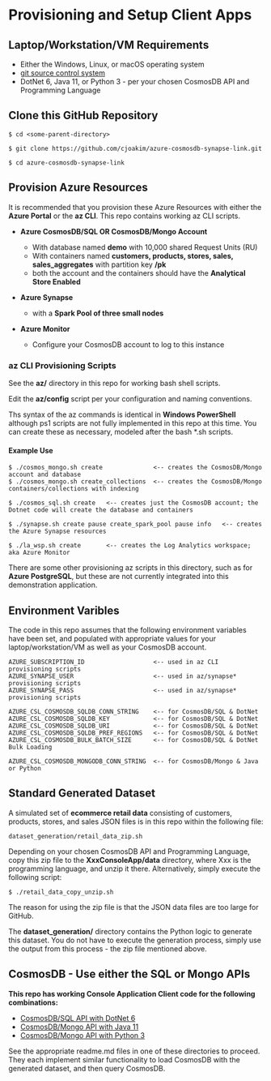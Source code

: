 # Provisioning and Setup Client Apps

## Laptop/Workstation/VM Requirements

- Either the Windows, Linux, or macOS operating system
- [git source control system](https://git-scm.com/)
- DotNet 6, Java 11, or Python 3 - per your chosen CosmosDB API and Programming Language

## Clone this GitHub Repository

```
$ cd <some-parent-directory>

$ git clone https://github.com/cjoakim/azure-cosmosdb-synapse-link.git

$ cd azure-cosmosdb-synapse-link
```

## Provision Azure Resources

It is recommended that you provision these Azure Resources with either the 
**Azure Portal** or the **az CLI**.  This repo contains working az CLI scripts.

- **Azure CosmosDB/SQL OR CosmosDB/Mongo Account**
  - With database named **demo** with 10,000 shared Request Units (RU)
  - With containers named **customers, products, stores, sales, sales_aggregates** with partition key **/pk**
  - both the account and the containers should have the **Analytical Store Enabled**

- **Azure Synapse**
  - with a **Spark Pool of three small nodes**

- **Azure Monitor**
  - Configure your CosmosDB account to log to this instance


### az CLI Provisioning Scripts

See the **az/** directory in this repo for working bash shell scripts.

Edit the **az/config** script per your configuration and naming conventions.

Ths syntax of the az commands is identical in **Windows PowerShell** although
ps1 scripts are not fully implemented in this repo at this time.  You can
create these as necessary, modeled after the bash *.sh scripts.

#### Example Use

```
$ ./cosmos_mongo.sh create              <-- creates the CosmosDB/Mongo account and database
$ ./cosmos_mongo.sh create_collections  <-- creates the CosmosDB/Mongo containers/collections with indexing

$ ./cosmos_sql.sh create   <-- creates just the CosmosDB account; the Dotnet code will create the database and containers

$ ./synapse.sh create pause create_spark_pool pause info   <-- creates the Azure Synapse resources

$ ./la_wsp.sh create       <-- creates the Log Analytics workspace; aka Azure Monitor
```

There are some other provisioning az scripts in this directory, such as for **Azure PostgreSQL**,
but these are not currently integrated into this demonstration application.

## Environment Varibles

The code in this repo assumes that the following environment variables have been
set, and populated with appropriate values for your laptop/workstation/VM as well
as your CosmosDB account.

```
AZURE_SUBSCRIPTION_ID                   <-- used in az CLI provisioning scripts
AZURE_SYNAPSE_USER                      <-- used in az/synapse* provisioning scripts
AZURE_SYNAPSE_PASS                      <-- used in az/synapse* provisioning scripts

AZURE_CSL_COSMOSDB_SQLDB_CONN_STRING    <-- for CosmosDB/SQL & DotNet
AZURE_CSL_COSMOSDB_SQLDB_KEY            <-- for CosmosDB/SQL & DotNet
AZURE_CSL_COSMOSDB_SQLDB_URI            <-- for CosmosDB/SQL & DotNet
AZURE_CSL_COSMOSDB_SQLDB_PREF_REGIONS   <-- for CosmosDB/SQL & DotNet
AZURE_CSL_COSMOSDB_BULK_BATCH_SIZE      <-- for CosmosDB/SQL & DotNet Bulk Loading

AZURE_CSL_COSMOSDB_MONGODB_CONN_STRING  <-- for CosmosDB/Mongo & Java or Python
```

## Standard Generated Dataset 

A simulated set of **ecommerce retail data** consisting of customers, products, stores, and sales
JSON files is in this repo within the following file:

```
dataset_generation/retail_data_zip.sh
```

Depending on your chosen CosmosDB API and Programming Language, copy this zip file
to the **XxxConsoleApp/data** directory, where Xxx is the programming language,
and unzip it there.  Alternatively, simply execute the following script:

```
$ ./retail_data_copy_unzip.sh
```

The reason for using the zip file is that the JSON data files are too large for GitHub.

The **dataset_generation/** directory contains the Python logic to generate this
dataset.  You do not have to execute the generation process, simply use the output
from this process - the zip file mentioned above.

## CosmosDB - Use either the SQL or Mongo APIs

**This repo has working Console Application Client code for the following combinations:**

- [CosmosDB/SQL API with DotNet 6](../DotnetConsoleApp/readme.md)
- [CosmosDB/Mongo API with Java 11](../JavaConsoleApp/readme.md)
- [CosmosDB/Mongo API with Python 3](../PythonConsoleApp/readme.md)

See the appropriate readme.md files in one of these directories to proceed.
They each implement similar functionality to load CosmosDB with the generated dataset,
and then query CosmosDB.
